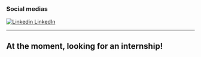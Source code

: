 ### Social medias
[![Linkedin](https://i.stack.imgur.com/gVE0j.png) LinkedIn](https://www.linkedin.com/in/danielribeiroa)

---------------------------------------------------------------------------------------------------------------------------------------------------------------------------
## At the moment, looking for an internship!
